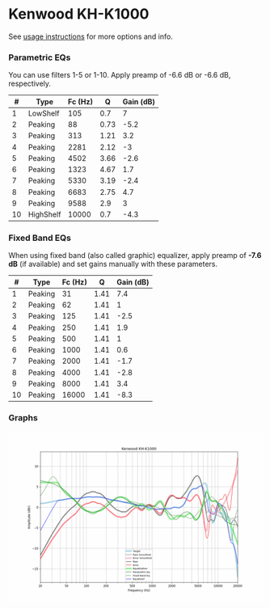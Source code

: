 # Kenwood KH-K1000
See [usage instructions](https://github.com/jaakkopasanen/AutoEq#usage) for more options and info.

### Parametric EQs
You can use filters 1-5 or 1-10. Apply preamp of -6.6 dB or -6.6 dB, respectively.

|   # | Type      |   Fc (Hz) |    Q |   Gain (dB) |
|-----|-----------|-----------|------|-------------|
|   1 | LowShelf  |       105 | 0.7  |         7   |
|   2 | Peaking   |        88 | 0.73 |        -5.2 |
|   3 | Peaking   |       313 | 1.21 |         3.2 |
|   4 | Peaking   |      2281 | 2.12 |        -3   |
|   5 | Peaking   |      4502 | 3.66 |        -2.6 |
|   6 | Peaking   |      1323 | 4.67 |         1.7 |
|   7 | Peaking   |      5330 | 3.19 |        -2.4 |
|   8 | Peaking   |      6683 | 2.75 |         4.7 |
|   9 | Peaking   |      9588 | 2.9  |         3   |
|  10 | HighShelf |     10000 | 0.7  |        -4.3 |

### Fixed Band EQs
When using fixed band (also called graphic) equalizer, apply preamp of **-7.6 dB** (if available) and set gains manually with these parameters.

|   # | Type    |   Fc (Hz) |    Q |   Gain (dB) |
|-----|---------|-----------|------|-------------|
|   1 | Peaking |        31 | 1.41 |         7.4 |
|   2 | Peaking |        62 | 1.41 |         1   |
|   3 | Peaking |       125 | 1.41 |        -2.5 |
|   4 | Peaking |       250 | 1.41 |         1.9 |
|   5 | Peaking |       500 | 1.41 |         1   |
|   6 | Peaking |      1000 | 1.41 |         0.6 |
|   7 | Peaking |      2000 | 1.41 |        -1.7 |
|   8 | Peaking |      4000 | 1.41 |        -2.8 |
|   9 | Peaking |      8000 | 1.41 |         3.4 |
|  10 | Peaking |     16000 | 1.41 |        -8.3 |

### Graphs
![](./Kenwood%20KH-K1000.png)
